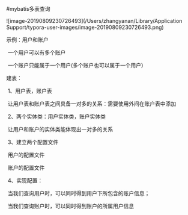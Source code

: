 #mybatis多表查询

![image-20190809230726493](/Users/zhangyanan/Library/Application Support/typora-user-images/image-20190809230726493.png)

示例：用户和账户

​		一个用户可以有多个账户

​		一个账户只能属于一个用户(多个账户也可以属于一个用户）

建表：

​	1、用户表，账户表

​		让用户表和账户表之间具备一对多的关系：需要使用外间在账户表中添加

​	2、两个实体类：用户实体类，账户实体类

​		让用户和账户的实体类能体现出一对多的关系

​	3、建立两个配置文件

​		用户的配置文件

​		账户的配置文件

​	4、实现配置：

​		当我们查询用户时，可以同时得到用户下所包含的账户信息；

​		当我们查询账户时，可以同时得到账户的所属用户信息